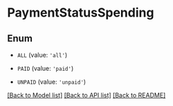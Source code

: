 # PaymentStatusSpending


## Enum

* `ALL` (value: `'all'`)

* `PAID` (value: `'paid'`)

* `UNPAID` (value: `'unpaid'`)

[[Back to Model list]](../README.md#documentation-for-models) [[Back to API list]](../README.md#documentation-for-api-endpoints) [[Back to README]](../README.md)


